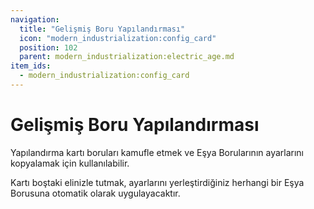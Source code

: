 ```yaml
---
navigation:
  title: "Gelişmiş Boru Yapılandırması"
  icon: "modern_industrialization:config_card"
  position: 102
  parent: modern_industrialization:electric_age.md
item_ids:
  - modern_industrialization:config_card
---
```


# Gelişmiş Boru Yapılandırması

Yapılandırma kartı boruları kamufle etmek ve Eşya Borularının ayarlarını kopyalamak için kullanılabilir.

<Recipe id="modern_industrialization:tools/config_card" />

Kartı boştaki elinizle tutmak, ayarlarını yerleştirdiğiniz herhangi bir Eşya Borusuna otomatik olarak uygulayacaktır.


